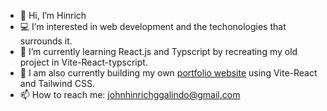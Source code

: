 <!-- - 👋 Hi, I’m Hinrich
- 💻 I’m interested in web development and the techonologies that surrounds it.
- 🌱 I’m currently learning advanced React.js and Typscript. 
- 🧱 I am currently building my own portfolio website using Vite-React and Tailwind CSS. 
- 🥊 I am also practicing by recreating my old project in Vite-React-typscript.
- ⚒  I am currently building my own portfolio website using react.
- 💞️ I’m looking to collaborate on any webdev stuff as long as I think I can contribute.
- 📫 How to reach me: johnhinrichggalindo@gmail.com -->

- 👋 Hi, I’m Hinrich
- 💻 I’m interested in web development and the techonologies that surrounds it.
- 🌱 I’m currently learning React.js and Typscript by recreating my old project in Vite-React-typscript.
- 🧱 I am also currently building my own [portfolio website](https://hinrich.netlify.app) using Vite-React and Tailwind CSS. 
- 📫 How to reach me: johnhinrichggalindo@gmail.com


<!---
Amaterasu10/Amaterasu10 is a ✨ special ✨ repository because its `README.md` (this file) appears on your GitHub profile.
You can click the Preview link to take a look at your changes.
--->
